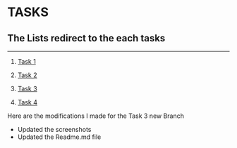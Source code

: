 # TASKS

## The Lists redirect to the each tasks

******************************


1. [Task 1](https://github.com/oydpete/Git-Assessment/tree/main/TASK%201)

2. [Task 2](https://github.com/Daniel4000-dev/team-collaboration)

3. [Task 3](https://github.com/oydpete/Git-Assessment/tree/main/TASK%203)

4. [Task 4](https://github.com/oydpete/Git-Assessment/tree/main/TASK%204)


Here are the modifications I made for the Task 3 new Branch

* Updated the screenshots
* Updated the Readme.md file